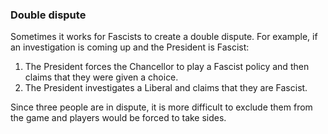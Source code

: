 ### Double dispute

Sometimes it works for Fascists to create a double dispute. For example, if an investigation is coming up and the President is Fascist:

1.  The President forces the Chancellor to play a Fascist policy and then claims that they were given a choice.
2.  The President investigates a Liberal and claims that they are Fascist.

Since three people are in dispute, it is more difficult to exclude them from the game and players would be forced to take sides.

